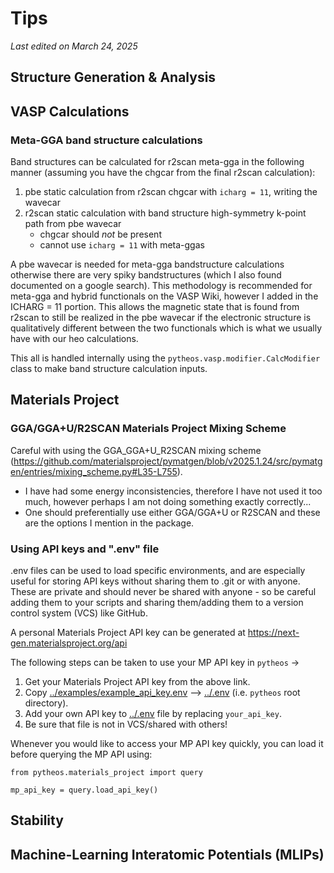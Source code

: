 # Tips

*Last edited on March 24, 2025*

## Structure Generation & Analysis


## VASP Calculations
### Meta-GGA band structure calculations
Band structures can be calculated for r2scan meta-gga in the following manner (assuming you have the chgcar from the final r2scan calculation):
1. pbe static calculation from r2scan chgcar with `icharg = 11`, writing the wavecar
2. r2scan static calculation with band structure high-symmetry k-point path from pbe wavecar
    - chgcar should *not* be present
    - cannot use `icharg = 11` with meta-ggas

A pbe wavecar is needed for meta-gga bandstructure calculations otherwise there are very spiky bandstructures (which I also found documented on a google search). This methodology is recommended for meta-gga and hybrid functionals on the VASP Wiki, however I added in the ICHARG = 11 portion. This allows the magnetic state that is found from r2scan to still be realized in the pbe wavecar if the electronic structure is qualitatively different between the two functionals which is what we usually have with our heo calculations.

This all is handled internally using the `pytheos.vasp.modifier.CalcModifier` class to make band structure calculation inputs.

## Materials Project

### GGA/GGA+U/R2SCAN Materials Project Mixing Scheme
Careful with using the GGA_GGA+U_R2SCAN mixing scheme (https://github.com/materialsproject/pymatgen/blob/v2025.1.24/src/pymatgen/entries/mixing_scheme.py#L35-L755).
- I have had some energy inconsistencies, therefore I have not used it too much, however perhaps I am not doing something exactly correctly...
- One should preferentially use either GGA/GGA+U or R2SCAN and these are the options I mention in the package.

### Using API keys and ".env" file

.env files can be used to load specific environments, and are especially useful for storing API keys without sharing them to .git or with anyone. These are private and should never be shared with anyone - so be careful adding them to your scripts and sharing them/adding them to a version control system (VCS) like GitHub.

A personal Materials Project API key can be generated at https://next-gen.materialsproject.org/api

The following steps can be taken to use your MP API key in `pytheos` ->

1. Get your Materials Project API key from the above link.
2. Copy  [../examples/example_api_key.env](../examples/example_api_key.env) --> [../.env](../.env) (i.e. `pytheos` root directory).
3. Add your own API key to [../.env](../.env) file by replacing `your_api_key`.
4. Be sure that file is not in VCS/shared with others!

Whenever you would like to access your MP API key quickly, you can load it before querying the MP API using:
```
from pytheos.materials_project import query

mp_api_key = query.load_api_key()
```

## Stability


## Machine-Learning Interatomic Potentials (MLIPs)
